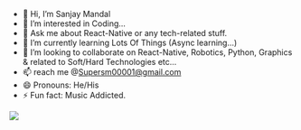 - 👋 Hi, I’m Sanjay Mandal
- 👀 I’m interested in Coding...
- 💬 Ask me about React-Native or any tech-related stuff.
- 🌱 I’m currently learning Lots Of Things (Async learning...)
- 💞️ I’m looking to collaborate on React-Native, Robotics, Python, Graphics & related to Soft/Hard Technologies etc...
- 📫 reach me @Supersm00001@gmail.com
- 😄 Pronouns: He/His
- ⚡ Fun fact: Music Addicted.

<img src="https://github-readme-stats.vercel.app/api?username=supersm001&&show_icons=true&title_color=00ff00&icon_color=11ffaa&text_color=daf7dc&bg_color=151515">

<!---
supersm001/supersm001 is a ✨ special ✨ repository because its `README.md` (this file) appears on your GitHub profile.
You can click the Preview link to take a look at your changes.
--->
